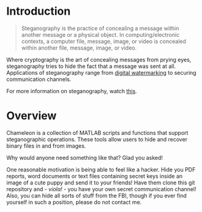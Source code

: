 # Introduction

> Steganography is the practice of concealing a message within another message
> or a physical object. In computing/electronic contexts, a computer file, message,
> image, or video is concealed within another file, message, image, or video.

Where cryptography is the art of concealing messages from prying eyes, steganography
tries to hide the fact that a message was sent at all. Applications of steganography
range from [digital watermarking](https://en.wikipedia.org/wiki/Digital_watermarking)
to securing communication channels.

For more information on steganography, watch [this](https://youtu.be/TWEXCYQKyDc).

# Overview

Chameleon is a collection of MATLAB scripts and functions that support
steganographic operations. These tools allow users to hide and recover binary
files in and from images.

Why would anyone need something like that? Glad you asked!

One reasonable motivation is being able to feel like a hacker. Hide you PDF reports,
word documents or text files containing secret keys inside an image of a cute puppy
and send it to your friends! Have them clone this git repository and - *viola!* - you
have your own secret communication channel! Also, you can hide all sorts of stuff from
the FBI, though if you ever find yourself in such a position, please do not contact me.

